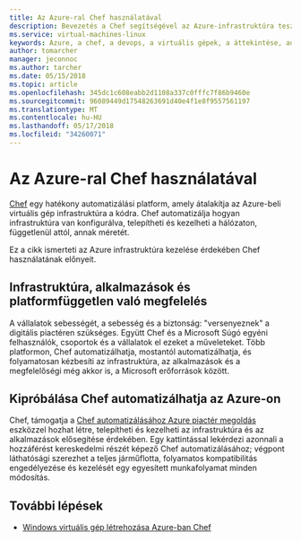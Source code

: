 ```yaml
---
title: Az Azure-ral Chef használatával
description: Bevezetés a Chef segítségével az Azure-infrastruktúra tesztelése és konfigurálása
ms.service: virtual-machines-linux
keywords: Azure, a chef, a devops, a virtuális gépek, a áttekintése, automatizálásához
author: tomarcher
manager: jeconnoc
ms.author: tarcher
ms.date: 05/15/2018
ms.topic: article
ms.openlocfilehash: 345dc1c608eabb2d1108a337c0fffc7f86b9460e
ms.sourcegitcommit: 96089449d17548263691d40e4f1e8f9557561197
ms.translationtype: MT
ms.contentlocale: hu-HU
ms.lasthandoff: 05/17/2018
ms.locfileid: "34260071"
---
```

# <a name="using-chef-with-azure"></a>Az Azure-ral Chef használatával
[Chef](http://www.chef.io) egy hatékony automatizálási platform, amely átalakítja az Azure-beli virtuális gép infrastruktúra a kódra. Chef automatizálja hogyan infrastruktúra van konfigurálva, telepítheti és kezelheti a hálózaton, függetlenül attól, annak méretét.

Ez a cikk ismerteti az Azure infrastruktúra kezelése érdekében Chef használatának előnyeit.

## <a name="automate-infrastructure-apps-and-compliance-with-one-platform"></a>Infrastruktúra, alkalmazások és platformfüggetlen való megfelelés
A vállalatok sebességét, a sebesség és a biztonság: "versenyeznek" a digitális piactéren szükséges. Együtt Chef és a Microsoft Súgó egyéni felhasználók, csoportok és a vállalatok el ezeket a műveleteket. Több platformon, Chef automatizálhatja, mostantól automatizálhatja, és folyamatosan kézbesíti az infrastruktúra, az alkalmazások és a megfelelőségi még akkor is, a Microsoft erőforrások között.

## <a name="test-drive-chef-automate-on-azure"></a>Kipróbálása Chef automatizálhatja az Azure-on
Chef, támogatja a [Chef automatizálásához Azure piactér megoldás](https://azuremarketplace.microsoft.com/en-us/marketplace/apps/chef-software.chef-automate) eszközzel hozhat létre, telepítheti és kezelheti az infrastruktúra és az alkalmazások elősegítése érdekében. Egy kattintással lekérdezi azonnali a hozzáférést kereskedelmi részét képező Chef automatizálásához; végpont láthatósági szerezhet a teljes járműflotta, folyamatos kompatibilitás engedélyezése és kezelését egy egyesített munkafolyamat minden módosítás.

## <a name="next-steps"></a>További lépések
* [Windows virtuális gép létrehozása Azure-ban Chef](/azure/virtual-machines/windows/chef-automation)